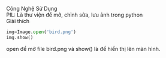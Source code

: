 Công Nghệ Sử Dụng<br>
PIL: Là thư viện để mở, chỉnh sửa, lưu ảnh trong python<br>
Giải thích<br>
```python
img=Image.open('bird.png')
img.show()
```
open để mở file bird.png và show() là để hiển thị lên màn hình.
